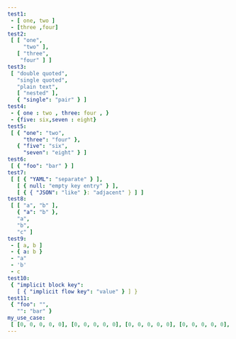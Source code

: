 ```yaml
---
test1:
 - [ one, two ]  
 - [three ,four]
test2:
 [ [ "one",
     "two" ],
   [ "three",
    "four" ] ]
test3:
 [ "double quoted",
   "single quoted",
   "plain text",
   [ "nested" ],
   { "single": "pair" } ]
test4:
 - { one : two , three: four , }
 - {five: six,seven : eight}
test5:
 [ { "one": "two",
     "three": "four" },
   { "five": "six",
     "seven": "eight" } ]
test6:
 [ { "foo": "bar" } ]
test7:
 [ [ { "YAML": "separate" } ],
   [ { null: "empty key entry" } ],
   [ { { "JSON": "like" }: "adjacent" } ] ]
test8:
 [ [ "a", "b" ],
   { "a": "b" },
   "a",
   "b",
   "c" ]
test9:
 - [ a, b ]
 - { a: b }
 - "a"
 - 'b'
 - c
test10:
 { "implicit block key":
   [ { "implicit flow key": "value" } ] }
test11:
 { "foo": "",
   "": "bar" }
my_use_case:
 [ [0, 0, 0, 0, 0], [0, 0, 0, 0, 0], [0, 0, 0, 0, 0], [0, 0, 0, 0, 0], [0, 0, 0, 0, 0], [0, 0, 0, 0, 0], [0, 0, 0, 0, 0], [0, 0, 0, 0, 0], [0, 0, 0, 0, 0], [0, 0, 0, 0, 0], [0, 0, 0, 0, 0], [0, 0, 0, 0, 0], [0, 0, 0, 0, 0], [0, 0, 0, 0, 0], [0, 0, 0, 0, 0], [0, 0, 0, 0, 0], [0, 0, 0, 0, 0], [0, 0, 0, 0, 0], [0, 0, 0, 0, 0], [0, 0, 0, 0, 0], [0, 0, 0, 0, 0], [0, 0, 0, 0, 0], [0, 0, 0, 0, 0], [0, 0, 0, 0, 0], [0, 0, 0, 0, 0], [0, 0, 0, 0, 0], [0, 0, 0, 0, 0], [0, 0, 0, 0, 0], [0, 0, 0, 0, 0], [0, 0, 0, 0, 0], [0, 0, 0, 0, 0], [0, 0, 0, 0, 0], [0, 0, 0, 0, 0], [0, 0, 0, 0, 0], [0, 0, 0, 0, 0], [0, 0, 0, 0, 0], [0, 0, 0, 0, 0], [0, 0, 0, 0, 0], [0, 0, 0, 0, 0], [0, 0, 0, 0, 0], [0, 0, 0, 0, 0] ]
---
```


